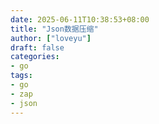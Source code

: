 ```yaml
---
date: 2025-06-11T10:38:53+08:00
title: "Json数据压缩"
author: ["loveyu"]
draft: false
categories: 
- go
tags: 
- go
- zap
- json
---
```


